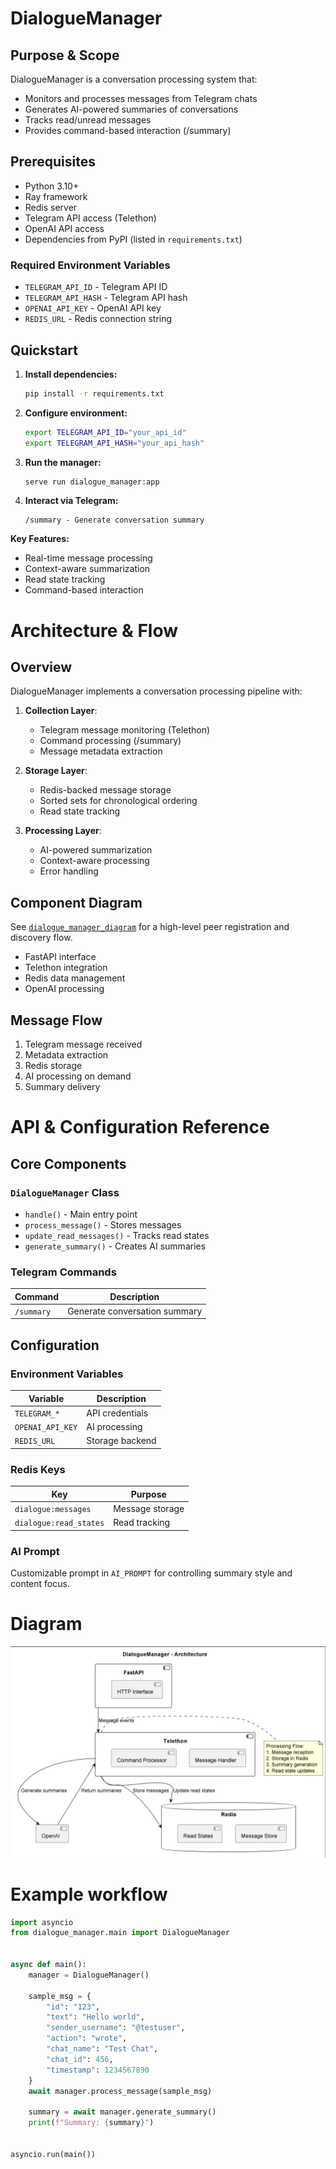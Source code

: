 # DialogueManager

## Purpose & Scope
DialogueManager is a conversation processing system that:
- Monitors and processes messages from Telegram chats
- Generates AI-powered summaries of conversations
- Tracks read/unread messages
- Provides command-based interaction (/summary)

## Prerequisites
- Python 3.10+
- Ray framework
- Redis server
- Telegram API access (Telethon)
- OpenAI API access
- Dependencies from PyPI (listed in `requirements.txt`)

### Required Environment Variables
- `TELEGRAM_API_ID` - Telegram API ID
- `TELEGRAM_API_HASH` - Telegram API hash
- `OPENAI_API_KEY` - OpenAI API key
- `REDIS_URL` - Redis connection string

## Quickstart
1. **Install dependencies:**
   ```bash
   pip install -r requirements.txt
   ```

2. **Configure environment:**
   ```bash
   export TELEGRAM_API_ID="your_api_id"
   export TELEGRAM_API_HASH="your_api_hash"
   ```

3. **Run the manager:**
   ```bash
   serve run dialogue_manager:app
   ```

4. **Interact via Telegram:**
   ```
   /summary - Generate conversation summary
   ```

**Key Features:**
- Real-time message processing
- Context-aware summarization
- Read state tracking
- Command-based interaction

# Architecture & Flow

## Overview
DialogueManager implements a conversation processing pipeline with:

1. **Collection Layer**:
   - Telegram message monitoring (Telethon)
   - Command processing (/summary)
   - Message metadata extraction

2. **Storage Layer**:
   - Redis-backed message storage
   - Sorted sets for chronological ordering
   - Read state tracking

3. **Processing Layer**:
   - AI-powered summarization
   - Context-aware processing
   - Error handling

## Component Diagram
See [`dialogue_manager_diagram`](images/diagrams/dialogue_manager_diagram.png) for a high-level peer registration and discovery flow.
- FastAPI interface
- Telethon integration
- Redis data management
- OpenAI processing

## Message Flow
1. Telegram message received
2. Metadata extraction
3. Redis storage
4. AI processing on demand
5. Summary delivery

# API & Configuration Reference

## Core Components

### `DialogueManager` Class
- `handle()` - Main entry point
- `process_message()` - Stores messages
- `update_read_messages()` - Tracks read states
- `generate_summary()` - Creates AI summaries

### Telegram Commands
| Command | Description |
|---------|-------------|
| `/summary` | Generate conversation summary |

## Configuration

### Environment Variables
| Variable | Description |
|----------|-------------|
| `TELEGRAM_*` | API credentials |
| `OPENAI_API_KEY` | AI processing |
| `REDIS_URL` | Storage backend |

### Redis Keys
| Key | Purpose |
|-----|---------|
| `dialogue:messages` | Message storage |
| `dialogue:read_states` | Read tracking |

### AI Prompt
Customizable prompt in `AI_PROMPT` for controlling summary style and content focus.

# Diagram
![dialogue_manager.png](images/diagrams/dialogue_manager.png)

# Example workflow

```python
import asyncio
from dialogue_manager.main import DialogueManager


async def main():
    manager = DialogueManager()

    sample_msg = {
        "id": "123",
        "text": "Hello world",
        "sender_username": "@testuser",
        "action": "wrote",
        "chat_name": "Test Chat",
        "chat_id": 456,
        "timestamp": 1234567890
    }
    await manager.process_message(sample_msg)

    summary = await manager.generate_summary()
    print(f"Summary: {summary}")


asyncio.run(main())
```